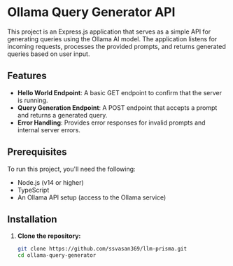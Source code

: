# Ollama Query Generator API

This project is an Express.js application that serves as a simple API for generating queries using the Ollama AI model. The application listens for incoming requests, processes the provided prompts, and returns generated queries based on user input.

## Features

- **Hello World Endpoint**: A basic GET endpoint to confirm that the server is running.
- **Query Generation Endpoint**: A POST endpoint that accepts a prompt and returns a generated query.
- **Error Handling**: Provides error responses for invalid prompts and internal server errors.

## Prerequisites

To run this project, you'll need the following:

- Node.js (v14 or higher)
- TypeScript
- An Ollama API setup (access to the Ollama service)

## Installation

1. **Clone the repository:**

   ```bash
   git clone https://github.com/ssvasan369/llm-prisma.git
   cd ollama-query-generator
